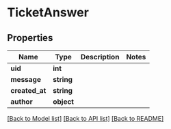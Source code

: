 # TicketAnswer

## Properties
Name | Type | Description | Notes
------------ | ------------- | ------------- | -------------
**uid** | **int** |  | 
**message** | **string** |  | 
**created_at** | **string** |  | 
**author** | **object** |  | 

[[Back to Model list]](../README.md#documentation-for-models) [[Back to API list]](../README.md#documentation-for-api-endpoints) [[Back to README]](../README.md)



